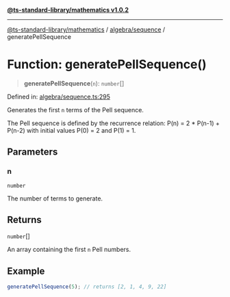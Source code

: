 [**@ts-standard-library/mathematics v1.0.2**](../../../README.md)

***

[@ts-standard-library/mathematics](../../../README.md) / [algebra/sequence](../README.md) / generatePellSequence

# Function: generatePellSequence()

> **generatePellSequence**(`n`): `number`[]

Defined in: [algebra/sequence.ts:295](https://github.com/gabaudette/ts-stdlib/blob/4a412e6fb273dc9fcab54b84c05921f52dac4b3f/packages/mathematics/src/algebra/sequence.ts#L295)

Generates the first `n` terms of the Pell sequence.

The Pell sequence is defined by the recurrence relation:
  P(n) = 2 * P(n-1) + P(n-2)
with initial values P(0) = 2 and P(1) = 1.

## Parameters

### n

`number`

The number of terms to generate.

## Returns

`number`[]

An array containing the first `n` Pell numbers.

## Example

```typescript
generatePellSequence(5); // returns [2, 1, 4, 9, 22]
```
